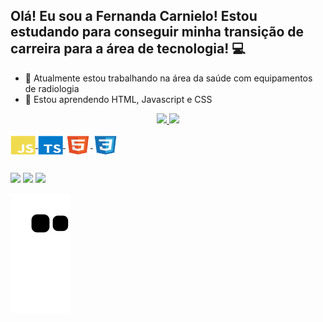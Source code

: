 
## Olá! Eu sou a Fernanda Carnielo! Estou estudando para conseguir minha transição de carreira para a área de tecnologia! :computer:

- 🔭 Atualmente estou trabalhando na área da saúde com equipamentos de radiologia
- 🌱 Estou aprendendo HTML, Javascript e CSS 

<div align="center">
  <a href="https://github.com/fecarnielo">
  <img height="180em" src="https://github-readme-stats.vercel.app/api?username=fecarnielo&show_icons=true&theme=dracula&include_all_commits=true&count_private=true"/>
  <img height="180em" src="https://github-readme-stats.vercel.app/api/top-langs/?username=fecarnielo&layout=compact&langs_count=7&theme=dracula"/>
</div>
<div style="display: inline_block"><br>
  <img align="center" alt="Fe-Js" height="30" width="40" src="https://raw.githubusercontent.com/devicons/devicon/master/icons/javascript/javascript-plain.svg">
  <img align="center" alt="Fe-Ts" height="30" width="40" src="https://raw.githubusercontent.com/devicons/devicon/master/icons/typescript/typescript-plain.svg">
  <img align="center" alt="Fe-HTML" height="30" width="40" src="https://raw.githubusercontent.com/devicons/devicon/master/icons/html5/html5-original.svg">
  <img align="center" alt="Fe-CSS" height="30" width="40" src="https://raw.githubusercontent.com/devicons/devicon/master/icons/css3/css3-original.svg">
 </div>
  
  ##
 
<div> 
  <a href="https://instagram.com/feruas1" target="_blank"><img src="https://img.shields.io/badge/-Instagram-%23E4405F?style=for-the-badge&logo=instagram&logoColor=white" target="_blank"></a>
 	<a href="https://discord.com/channels/@me" target="_blank"><img src="https://img.shields.io/badge/Discord-7289DA?style=for-the-badge&logo=discord&logoColor=white" target="_blank"></a> 
  <a href="www.linkedin.com/in/frcarnielo" target="_blank"><img src="https://img.shields.io/badge/-LinkedIn-%230077B5?style=for-the-badge&logo=linkedin&logoColor=white" target="_blank"></a> 
 
  ![Snake animation](https://github.com/fecarnielo/fecarnielo/blob/output/github-contribution-grid-snake.svg)
 
</div>
